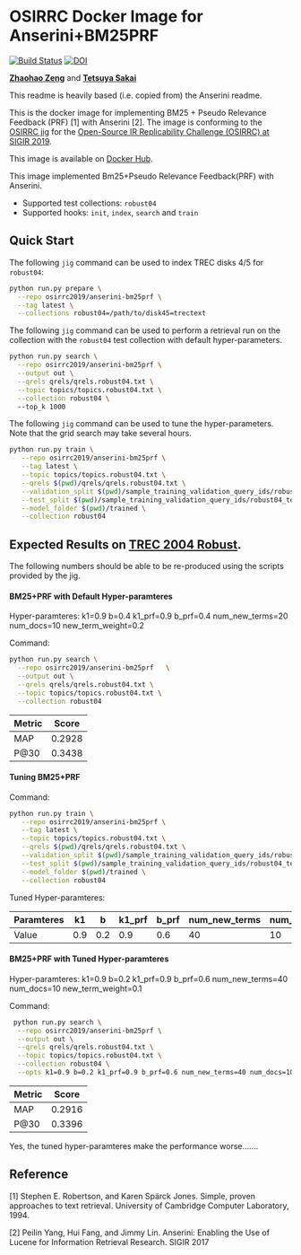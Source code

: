 
# OSIRRC Docker Image for Anserini+BM25PRF
[![Build Status](https://travis-ci.com/osirrc/anserini-bm25prf-docker.svg?branch=master)](https://travis-ci.com/osirrc/anserini-bm25prf-docker)
[![DOI](https://zenodo.org/badge/DOI/10.5281/zenodo.3251158.svg)](https://doi.org/10.5281/zenodo.3251158)

[**Zhaohao Zeng**](https://github.com/matthew-z) and [**Tetsuya Sakai**](https://github.com/tetsuyasakai) 

This readme is heavily based (i.e. copied from) the Anserini readme.

This is the docker image for implementing BM25 + Pseudo Relevance Feedback (PRF) [1] with Anserini [2]. The image is conforming to the [OSIRRC jig](https://github.com/osirrc/jig/) for the [Open-Source IR Replicability Challenge (OSIRRC) at SIGIR 2019](https://osirrc.github.io/osirrc2019/).

This image is available on [Docker Hub](https://hub.docker.com/r/osirrc2019/anserini-bm25prf).
<!-- The [OSIRRC 2019 image library](https://github.com/osirrc/osirrc2019-library) contains a log of successful executions of this image. -->

This image implemented Bm25+Pseudo Relevance Feedback(PRF) with Anserini.

+ Supported test collections: `robust04`
+ Supported hooks: `init`, `index`, `search` and `train`


## Quick Start

The following `jig` command can be used to index TREC disks 4/5 for `robust04`:

```sh
python run.py prepare \
  --repo osirrc2019/anserini-bm25prf \
  --tag latest \
  --collections robust04=/path/to/disk45=trectext
```

The following `jig` command can be used to perform a retrieval run on the collection with the `robust04` test collection with default hyper-parameters.

```sh
python run.py search \
  --repo osirrc2019/anserini-bm25prf \
  --output out \
  --qrels qrels/qrels.robust04.txt \
  --topic topics/topics.robust04.txt \
  --collection robust04 \ 
  --top_k 1000
```

The following `jig` command can be used to tune the hyper-parameters.
Note that the grid search may take several hours.
```sh
python run.py train \
   --repo osirrc2019/anserini-bm25prf \
   --tag latest \
   --topic topics/topics.robust04.txt \
   --qrels $(pwd)/qrels/qrels.robust04.txt \
   --validation_split $(pwd)/sample_training_validation_query_ids/robust04_validation.txt \
   --test_split $(pwd)/sample_training_validation_query_ids/robust04_test.txt \
   --model_folder $(pwd)/trained \
   --collection robust04
```


## Expected Results on [TREC 2004 Robust](http://trec.nist.gov/data/robust/04.testset.gz).

The following numbers should be able to be re-produced using the scripts provided by the jig.

#### BM25+PRF with Default Hyper-paramteres 

Hyper-paramteres: k1=0.9 b=0.4 k1_prf=0.9 b_prf=0.4 num_new_terms=20 num_docs=10 new_term_weight=0.2

Command:
```sh
python run.py search \
  --repo osirrc2019/anserini-bm25prf   \
  --output out \
  --qrels qrels/qrels.robust04.txt \
  --topic topics/topics.robust04.txt \
  --collection robust04 
```

|Metric | Score |
|----|----|
| MAP |  0.2928 |
| P@30 | 0.3438 |


#### Tuning BM25+PRF

Command:
```sh
python run.py train \
   --repo osirrc2019/anserini-bm25prf \
   --tag latest \
   --topic topics/topics.robust04.txt \
   --qrels $(pwd)/qrels/qrels.robust04.txt \
   --validation_split $(pwd)/sample_training_validation_query_ids/robust04_validation.txt \
   --test_split $(pwd)/sample_training_validation_query_ids/robust04_test.txt \
   --model_folder $(pwd)/trained \
   --collection robust04
```
Tuned Hyper-paramteres: 

| Paramteres | k1 | b | k1_prf | b_prf | num_new_terms | num_docs | new_term_weight |
|----|----|----|----|----|----|----|----|
| Value |  0.9 | 0.2 | 0.9 | 0.6 | 40 | 10 | 0.1 |


#### BM25+PRF with Tuned Hyper-paramteres 
Hyper-paramteres: k1=0.9 b=0.2 k1_prf=0.9 b_prf=0.6 num_new_terms=40 num_docs=10 new_term_weight=0.1 

Command:
```sh
 python run.py search \
  --repo osirrc2019/anserini-bm25prf \
  --output out \
  --qrels qrels/qrels.robust04.txt \
  --topic topics/topics.robust04.txt \
  --collection robust04 \
  --opts k1=0.9 b=0.2 k1_prf=0.9 b_prf=0.6 num_new_terms=40 num_docs=10 new_term_weight=0.1 
```

|Metric | Score |
|----|----|
| MAP |  0.2916 |
| P@30 | 0.3396 |

Yes, the tuned hyper-paramteres make the performance worse.......



## Reference

[1] Stephen E. Robertson, and Karen Spärck Jones. Simple, proven approaches to text retrieval. University of Cambridge Computer Laboratory, 1994.

[2] Peilin Yang, Hui Fang, and Jimmy Lin. Anserini: Enabling the Use of Lucene for Information Retrieval Research. SIGIR 2017